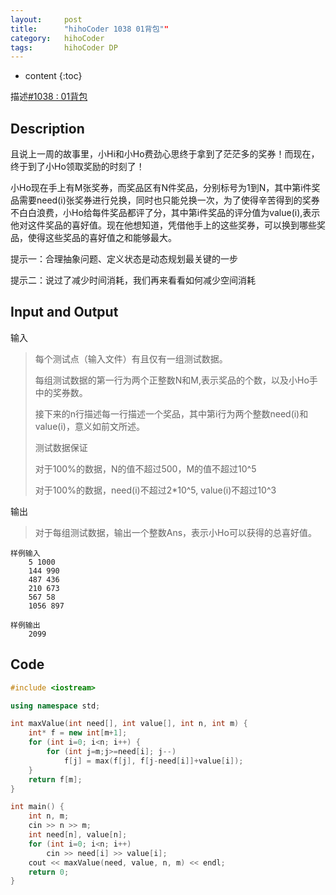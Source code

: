 ```yaml
---
layout:     post
title:      "hihoCoder 1038 01背包""
category:   hihoCoder 
tags:		hihoCoder DP
---
```


* content
{:toc}

描述[#1038 : 01背包](https://hihocoder.com/problemset/problem/1038?sid=960834)

## Description

且说上一周的故事里，小Hi和小Ho费劲心思终于拿到了茫茫多的奖券！而现在，终于到了小Ho领取奖励的时刻了！

小Ho现在手上有M张奖券，而奖品区有N件奖品，分别标号为1到N，其中第i件奖品需要need(i)张奖券进行兑换，同时也只能兑换一次，为了使得辛苦得到的奖券不白白浪费，小Ho给每件奖品都评了分，其中第i件奖品的评分值为value(i),表示他对这件奖品的喜好值。现在他想知道，凭借他手上的这些奖券，可以换到哪些奖品，使得这些奖品的喜好值之和能够最大。

提示一：合理抽象问题、定义状态是动态规划最关键的一步

提示二：说过了减少时间消耗，我们再来看看如何减少空间消耗

## Input and Output

输入

> 每个测试点（输入文件）有且仅有一组测试数据。
>
> 每组测试数据的第一行为两个正整数N和M,表示奖品的个数，以及小Ho手中的奖券数。
>
> 接下来的n行描述每一行描述一个奖品，其中第i行为两个整数need(i)和value(i)，意义如前文所述。
>
> 测试数据保证
>
> 对于100%的数据，N的值不超过500，M的值不超过10^5
>
> 对于100%的数据，need(i)不超过2*10^5, value(i)不超过10^3

输出

> 对于每组测试数据，输出一个整数Ans，表示小Ho可以获得的总喜好值。

```
样例输入
	5 1000
	144 990
	487 436
	210 673
	567 58
	1056 897

样例输出
	2099
```

## Code
```cpp
#include <iostream>

using namespace std;

int maxValue(int need[], int value[], int n, int m) {
    int* f = new int[m+1];
    for (int i=0; i<n; i++) {
        for (int j=m;j>=need[i]; j--)
            f[j] = max(f[j], f[j-need[i]]+value[i]);
    }
    return f[m];
}

int main() {
    int n, m;
    cin >> n >> m;
    int need[n], value[n];
    for (int i=0; i<n; i++)
        cin >> need[i] >> value[i];
    cout << maxValue(need, value, n, m) << endl;
    return 0;
}
```